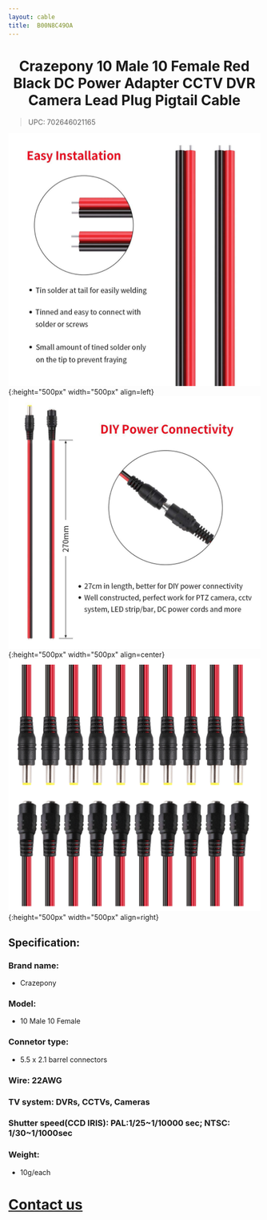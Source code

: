 ```yaml
---
layout: cable
title:  B00N8C49OA
---
```


#   
#  <center>Crazepony 10 Male 10 Female Red Black DC Power Adapter CCTV DVR Camera Lead Plug Pigtail Cable</center>

> UPC: 702646021165


![](/assets/img/cable_1.jpg){:height="500px" width="500px" align=left}
![](/assets/img/cable_2.jpg){:height="500px" width="500px" align=center}
![](/assets/img/cable_3.jpg){:height="500px" width="500px" align=right}

## Specification:

### Brand name:
+ Crazepony

### Model:
+ 10 Male 10 Female

### Connetor type:
+ 5.5 x 2.1 barrel connectors 

### Wire: 22AWG

### TV system: DVRs, CCTVs, Cameras

### Shutter speed(CCD IRIS): PAL:1/25~1/10000 sec; NTSC: 1/30~1/1000sec

### Weight:
+ 10g/each

# [Contact us](/en/contactUs.html)